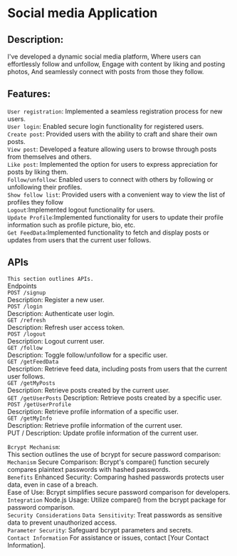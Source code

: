 # Social media Application

## Description:
I've developed a dynamic social media platform,
Where users can effortlessly follow and unfollow,
Engage with content by liking and posting photos,
And seamlessly connect with posts from those they follow.

## Features:
 `User registration`: Implemented a seamless registration process for new users.\
 `User login`: Enabled secure login functionality for registered users.\
`Create post`: Provided users with the ability to craft and share their own posts.\
`View post`: Developed a feature allowing users to browse through posts from themselves and others.\
`Like post`: Implemented the option for users to express appreciation for posts by liking them.\
`Follow/unfollow`: Enabled users to connect with others by following or unfollowing their profiles.\
`Show follow list`: Provided users with a convenient way to view the list of profiles they follow\
`Logout`:Implemented logout functionality for users.\
`Update Profile`:Implemented functionality for users to update their profile information such as profile picture, bio, etc.\
`Get FeedData`:Implemented functionality to fetch and display posts or updates from users that the current user follows.


## APIs
`This section outlines APIs.`\
Endpoints\
`POST /signup`\
Description: Register a new user.\
`POST /login`\
Description: Authenticate user login.\
`GET /refresh`\
Description: Refresh user access token.\
`POST /logout`\
Description: Logout current user. \
`GET /follow`\
Description: Toggle follow/unfollow for a specific user.\
`GET /getFeedData`\
Description: Retrieve feed data, including posts from users that the current user follows.\
`GET /getMyPosts`\
Description: Retrieve posts created by the current user.\
`GET /getUserPosts`
Description: Retrieve posts created by a specific user.\
`POST /getUserProfile`\
Description: Retrieve profile information of a specific user.\
`GET /getMyInfo`\
Description: Retrieve profile information of the current user.\
PUT /
Description: Update profile information of the current user.



`Bcrypt Mechanism`:\
This section outlines the use of bcrypt for secure password comparison:\
 `Mechanism`
Secure Comparison: Bcrypt's compare() function securely compares plaintext passwords with hashed passwords.\
`Benefits`
Enhanced Security: Comparing hashed passwords protects user data, even in case of a breach.\
Ease of Use: Bcrypt simplifies secure password comparison for developers.\
`Integration`
Node.js Usage: Utilize compare() from the bcrypt package for password comparison.\
`Security Considerations`
`Data Sensitivity`: Treat passwords as sensitive data to prevent unauthorized access.\
`Parameter Security`: Safeguard bcrypt parameters and secrets.\
`Contact Information`
For assistance or issues, contact [Your Contact Information].




